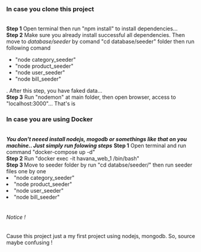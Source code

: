 <h3>In case you clone this project</h3>
<br/>
<b>Step 1</b> Open terminal then run "npm install" to install dependencies...<br/>
<b>Step 2</b> Make sure you already install successful all dependencies. Then move to <i>database/seeder </i> by comand "cd database/seeder" folder then run following comand <br/>
<ul>
   <li>"node category_seeder"</li>
   <li>"node product_seeder"</li>
   <li>"node user_seeder"</li>
   <li>"node bill_seeder"</li>
</ul>
. After this step, you have faked data...<br/>
<b>Step 3</b> Run "nodemon" at main folder, then open browser, access to "localhost:3000"... That's is
<br/>
<h3>In case you are using Docker</h3>
<br/>
<b><i>You don't neeed install nodejs, mogodb or somethings like that on you machine.. Just simply run folowing steps</i></b>
<b>Step 1</b> Open terminal and run command "docker-compose up -d" <br/>
<b>Step 2</b> Run "docker exec -it havana_web_1 /bin/bash" <br/>
<b>Step 3 </b> Move to seeder folder by run "cd databse/seeder/" then run seeder files one by one <br/>
<li>"node category_seeder"</li>
<li>"node product_seeder"</li>
<li>"node user_seeder"</li>
<li>"node bill_seeder"</li> 
<br/>
<h6>Notice !</h6>
Cause this project just a my first project using nodejs, mongodb. So, source maybe confusing !
